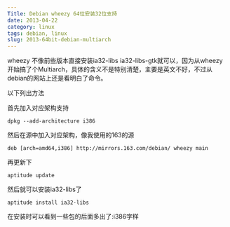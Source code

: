 ```yaml
---
Title: Debian wheezy 64位安装32位支持
date: 2013-04-22
category: linux
tags: debian, linux
slug: 2013-64bit-debian-multiarch
---
```


wheezy 不像前些版本直接安装ia32-libs ia32-libs-gtk就可以，因为从wheezy开始搞了个Multiarch，具体的含义不是特别清楚，主要是英文不好，不过从debian的网站上还是看明白了命令。

以下列出方法

首先加入对应架构支持

    dpkg --add-architecture i386

然后在源中加入对应架构，像我使用的163的源

    deb [arch=amd64,i386] http://mirrors.163.com/debian/ wheezy main

再更新下

    aptitude update

然后就可以安装ia32-libs了

    aptitude install ia32-libs

在安装时可以看到一些包的后面多出了:i386字样
